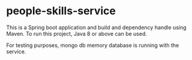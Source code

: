 # people-skills-service

This is a Spring boot application and build and dependency handle using Maven. 
To run this project, Java 8 or above can be used.

For testing purposes, mongo db memory database is running with the service.
